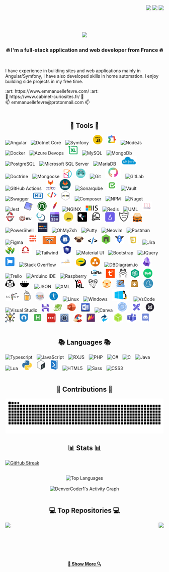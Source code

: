 <div align="right">
  <img src="https://visitor-badge.laobi.icu/badge?page_id=EmmanuelLefevre.EmmanuelLefevre" />
  <img src="https://img.shields.io/github/last-commit/EmmanuelLefevre/EmmanuelLefevre" />
  <img src="https://github.com/EmmanuelLefevre/EmmanuelLefevre/workflows/workflows/badge.svg" />
</div>

<br>

<h1 align="center">
  <img src="https://readme-typing-svg.herokuapp.com?font=Seaweed+Script&size=48&duration=4000&pause=1000&color=81007F&center=true&vCenter=true&width=550&height=70&lines=Hello+There&nbsp;!+👋;+I'm+Emmanuel+Lefevre&nbsp;!;" />
</h1>

<h3 align="center">🔥 I'm a full-stack application and web developer from France 🔥</h3>

<br/>

I have experience in building sites and web applications mainly in Angular/Symfony, I have also developed skills in home automation. I enjoy building side projects in my free time.

<div align="left">
  :art: https://www.emmanuellefevre.com/ :art:
  <br>
  🤖 https://www.cabinet-curiosites.fr/ 🤖
  <br>
  📫 emmanuellefevre@protonmail.com 📫
</div>

<br>

<div align="center">
  <h2>🧰  Tools  🧰</h2>
</div>
<div>
  <img alt="Angular" title="Angular" width="34px" style="padding-right:10px;" src="https://cdn.jsdelivr.net/gh/devicons/devicon@latest/icons/angular/angular-original.svg" />
  <img alt="Dotnet Core" title="Dotnet Core" width="30px" style="padding-right:10px;" src="https://cdn.jsdelivr.net/gh/devicons/devicon@latest/icons/dotnetcore/dotnetcore-original.svg" />
  <img alt="Symfony" title="Symfony" width="30px" style="padding-right:10px;" src="https://cdn.jsdelivr.net/gh/devicons/devicon@latest/icons/symfony/symfony-original.svg" />
  <img alt="Express" title="Express" width="30px" style="padding-right:10px;" src="https://raw.githubusercontent.com/EmmanuelLefevre/GitHubProfileIcons/main/express.png" />
  <img alt="Chrome Extension" title="Chrome Extension" width="30px" style="padding-right:10px;" src="https://raw.githubusercontent.com/EmmanuelLefevre/GitHubProfileIcons/main/chrome_extension.png" />
  <img alt="NodeJs" title="NodeJs" width="30px" style="padding-right:10px;" src="https://cdn.jsdelivr.net/gh/devicons/devicon@latest/icons/nodejs/nodejs-original-wordmark.svg" />
  <img alt="Docker" title="Docker" width="30px" style="padding-right:10px;" src="https://cdn.jsdelivr.net/gh/devicons/devicon@latest/icons/docker/docker-original.svg" />
  <img alt="Azure Devops" title="Azure Devops" width="30px" style="padding-right:10px;" src="https://cdn.jsdelivr.net/gh/devicons/devicon@latest/icons/azuredevops/azuredevops-original.svg" />
  <img alt="XebiaLabs" title="XebiaLabs" width="30px" style="padding-right:10px;" src="https://raw.githubusercontent.com/EmmanuelLefevre/GitHubProfileIcons/main/xebialabs.png" />
  <img alt="MySQL" title="MySQL" width="30px" style="padding-right:10px;" src="https://cdn.jsdelivr.net/gh/devicons/devicon@latest/icons/mysql/mysql-original.svg" />
  <img alt="MongoDb" title="MongoDb" width="30px" style="padding-right:10px;" src="https://cdn.jsdelivr.net/gh/devicons/devicon@latest/icons/mongodb/mongodb-original.svg" />
  <img alt="PostgreSQL" title="PostgreSQL" width="30px" style="padding-right:10px;" src="https://cdn.jsdelivr.net/gh/devicons/devicon@latest/icons/postgresql/postgresql-original.svg" />
  <img alt="Microsoft SQL Server" title="Microsoft SQL Server" width="30px" style="padding-right:10px;" src="https://cdn.jsdelivr.net/gh/devicons/devicon@latest/icons/microsoftsqlserver/microsoftsqlserver-original.svg" />
  <img alt="MariaDB" title="MariaDB" width="30px" style="padding-right:10px;" src="https://cdn.jsdelivr.net/gh/devicons/devicon@latest/icons/mariadb/mariadb-original.svg" />
  <img alt="API REST" title="API REST" width="54px" style="padding-right:10px;" src="https://raw.githubusercontent.com/EmmanuelLefevre/GitHubProfileIcons/main/rest.png" />
  <img alt="Doctrine" title="Doctrine" width="30px" style="padding-right:10px;" src="https://cdn.jsdelivr.net/gh/devicons/devicon@latest/icons/doctrine/doctrine-original.svg" />
  <img alt="Mongoose" title="Mongoose" width="30px" style="padding-right:10px;" src="https://cdn.jsdelivr.net/gh/devicons/devicon@latest/icons/mongoose/mongoose-original.svg" />
  <img alt="Dapper" title="Dapper" width="25px" style="padding-right:10px;" src="https://raw.githubusercontent.com/EmmanuelLefevre/GitHubProfileIcons/main/dapper.png" />
  <img alt="ApiPlatform" title="ApiPlatform" width="30px" style="padding-right:10px;" src="https://raw.githubusercontent.com/EmmanuelLefevre/GitHubProfileIcons/main/apiplatform.svg" />
  <img alt="Git" title="Git" width="30px" style="padding-right:10px;" src="https://cdn.jsdelivr.net/gh/devicons/devicon@latest/icons/git/git-original.svg" />
  <img alt="GitHub" title="GitHub" width="50px" style="padding-right:10px;" src="https://raw.githubusercontent.com/EmmanuelLefevre/GitHubProfileIcons/main/github.png" />
  <img alt="GitLab" title="GitLab" width="30px" style="padding-right:10px;" src="https://cdn.jsdelivr.net/gh/devicons/devicon@latest/icons/gitlab/gitlab-original.svg" />
  <img alt="GitHub Actions" title="GitHub Actions" width="30px" style="padding-right:10px;" src="https://cdn.jsdelivr.net/gh/devicons/devicon@latest/icons/githubactions/githubactions-original.svg" />
  <img alt="GitLab CICD" title="GitLab CICD" width="30px" style="padding-right:10px;" src="https://raw.githubusercontent.com/EmmanuelLefevre/GitHubProfileIcons/main/gitlabcicd.png" />
  <img alt="GitLab Runner" title="GitLab Runner" width="35px" style="padding-right:10px;" src="https://raw.githubusercontent.com/EmmanuelLefevre/GitHubProfileIcons/main/gitlabrunner.png" />
  <img alt="Sonarqube" title="Sonarqube" width="40px" style="padding-right:10px;" src="https://cdn.jsdelivr.net/gh/devicons/devicon@latest/icons/sonarqube/sonarqube-plain-wordmark.svg" />
  <img alt="Checkmarx" title="Checkmarx" width="30px" style="padding-right:10px;" src="https://raw.githubusercontent.com/EmmanuelLefevre/GitHubProfileIcons/main/checkmarx.svg" />
  <img alt="Vault" title="Vault" width="30px" style="padding-right:10px;" src="https://cdn.jsdelivr.net/gh/devicons/devicon@latest/icons/vault/vault-original.svg" />
  <img alt="Swagger" title="Swagger" width="30px" style="padding-right:10px;" src="https://cdn.jsdelivr.net/gh/devicons/devicon@latest/icons/swagger/swagger-original.svg" />
  <img alt="Markdown" title="Markdown" width="30px" style="padding-right:10px;" src="https://raw.githubusercontent.com/EmmanuelLefevre/GitHubProfileIcons/main/markdown.png" />
  <img alt="Compodoc" title="Compodoc" width="30px" style="padding-right:10px;" src="https://raw.githubusercontent.com/EmmanuelLefevre/GitHubProfileIcons/main/compodoc.svg" />
  <img alt="NVM" title="NVM" width="30px" style="padding-right:10px;" src="https://raw.githubusercontent.com/EmmanuelLefevre/GitHubProfileIcons/main/nvm.png" />
  <img alt="Composer" title="Composer" width="30px" style="padding-right:10px;" src="https://cdn.jsdelivr.net/gh/devicons/devicon@latest/icons/composer/composer-original.svg" />
  <img alt="NPM" title="NPM" width="30px" style="padding-right:10px;" src="https://cdn.jsdelivr.net/gh/devicons/devicon@latest/icons/npm/npm-original-wordmark.svg" />
  <img alt="Nuget" title="Nuget" width="30px" style="padding-right:10px;" src="https://cdn.jsdelivr.net/gh/devicons/devicon@latest/icons/nuget/nuget-original.svg" />
  <img alt="Jest" title="Jest" width="30px" style="padding-right:10px;" src="https://cdn.jsdelivr.net/gh/devicons/devicon@latest/icons/jest/jest-plain.svg" />
  <img alt="PHPUnit" title="PHPUnit" width="30px" style="padding-right:10px;" src="https://raw.githubusercontent.com/EmmanuelLefevre/GitHubProfileIcons/main/phpunit.svg"  />
  <img alt="NUnit" title="NUnit" width="30px" style="padding-right:10px;" src="https://raw.githubusercontent.com/EmmanuelLefevre/GitHubProfileIcons/main/nunit.png"  />
  <img alt="Apache" title="Apache" width="20px" style="padding-right:10px;" src="https://raw.githubusercontent.com/EmmanuelLefevre/GitHubProfileIcons/main/apache.png" />
  <img alt="NGINX" title="NGINX" width="30px" style="padding-right:10px;" src="https://cdn.jsdelivr.net/gh/devicons/devicon@latest/icons/nginx/nginx-original.svg" />
  <img alt="IIS" title="IIS" width="40px" style="padding-right:10px;" src="https://raw.githubusercontent.com/EmmanuelLefevre/GitHubProfileIcons/main/iis.png" />
  <img alt="Redis" title="Redis" width="30px" style="padding-right:10px;" src="https://cdn.jsdelivr.net/gh/devicons/devicon@latest/icons/redis/redis-original.svg" />
  <img alt="UML" title="UML" width="30px" style="padding-right:10px;" src="https://cdn.jsdelivr.net/gh/devicons/devicon@latest/icons/unifiedmodelinglanguage/unifiedmodelinglanguage-original.svg" />
  <img alt="Merise" title="Merise" width="30px" style="padding-right:10px;" src="https://raw.githubusercontent.com/EmmanuelLefevre/GitHubProfileIcons/main/merise.png" />
  <img alt="AMDEC" title="AMDEC" width="30px" style="padding-right:10px;" src="https://raw.githubusercontent.com/EmmanuelLefevre/GitHubProfileIcons/main/amdec.png" />
  <img alt="ITIL" title="ITIL" width="40px" style="padding-right:10px;" src="https://raw.githubusercontent.com/EmmanuelLefevre/GitHubProfileIcons/main/itil.png" />
  <img alt="SCRUM" title="SCRUM" width="30px" style="padding-right:10px;" src="https://raw.githubusercontent.com/EmmanuelLefevre/GitHubProfileIcons/main/scrum.svg" />
  <img alt="SSH" title="SSH" width="30px" style="padding-right:10px;" src="https://raw.githubusercontent.com/EmmanuelLefevre/GitHubProfileIcons/main/ssh.png" />
  <img alt="DotEnv" title="DotEnv" width="30px" style="padding-right:10px;" src="https://raw.githubusercontent.com/EmmanuelLefevre/GitHubProfileIcons/main/dotenv.png" />
  <img alt="JWT" title="JWT" width="30px" style="padding-right:10px;" src="https://raw.githubusercontent.com/EmmanuelLefevre/GitHubProfileIcons/main/jwt.png" />
  <img alt="Helmet" title="Helmet" width="30px" style="padding-right:10px;" src="https://raw.githubusercontent.com/EmmanuelLefevre/GitHubProfileIcons/main/helmet.png" />
  <img alt="Argon2" title="Argon2" width="30px" style="padding-right:10px;" src="https://raw.githubusercontent.com/EmmanuelLefevre/GitHubProfileIcons/main/argon2.png" />
  <img alt="Bcrypt" title="Bcrypt" width="30px" style="padding-right:10px;" src="https://raw.githubusercontent.com/EmmanuelLefevre/GitHubProfileIcons/main/bcrypt.png" />
  <img alt="Nelmio Core" title="Nelmio Core" width="30px" style="padding-right:10px;" src="https://raw.githubusercontent.com/EmmanuelLefevre/GitHubProfileIcons/main/nelmio.png" />
  <img alt="PowerShell" title="PowerShell" width="30px" style="padding-right:10px;" src="https://cdn.jsdelivr.net/gh/devicons/devicon@latest/icons/powershell/powershell-original.svg" />
  <img alt="Oh-My-Posh" title="Oh-My-Posh" width="30px" style="padding-right:10px;" src="https://raw.githubusercontent.com/EmmanuelLefevre/GitHubProfileIcons/main/ohmyposh.png" />
  <img alt="OhMyZsh" title="OhMyZsh" width="30px" style="padding-right:10px;" src="https://cdn.jsdelivr.net/gh/devicons/devicon@latest/icons/ohmyzsh/ohmyzsh-original.svg" />
  <img alt="Putty" title="Putty" width="30px" style="padding-right:10px;" src="https://cdn.jsdelivr.net/gh/devicons/devicon@latest/icons/putty/putty-original.svg" />
  <img alt="Neovim" title="Neovim" width="30px" style="padding-right:10px;" src="https://cdn.jsdelivr.net/gh/devicons/devicon@latest/icons/neovim/neovim-original.svg" />
  <img alt="Postman" title="Postman" width="30px" style="padding-right:10px;" src="https://cdn.jsdelivr.net/gh/devicons/devicon@latest/icons/postman/postman-original.svg" />
  <img alt="Figma" title="Figma" width="30px" style="padding-right:10px;" src="https://cdn.jsdelivr.net/gh/devicons/devicon@latest/icons/figma/figma-original.svg" />
  <img alt="MJML" title="MJML" width="35px" style="padding-right:10px;" src="https://raw.githubusercontent.com/EmmanuelLefevre/GitHubProfileIcons/main/mjml.png" />
  <img alt="Handlebars" title="Handlebars" width="42px" style="padding-right:10px;" src="https://raw.githubusercontent.com/EmmanuelLefevre/GitHubProfileIcons/main/handlebars.png" />
  <img alt="EJS" title="EJS" width="30px" style="padding-right:10px;" src="https://raw.githubusercontent.com/EmmanuelLefevre/GitHubProfileIcons/main/ejs.png" />
  <img alt="Pug" title="Pug" width="30px" style="padding-right:10px;" src="https://raw.githubusercontent.com/EmmanuelLefevre/GitHubProfileIcons/main/pug.svg" />
  <img alt="HTMX" title="HTMX" width="30px" style="padding-right:10px;" src="https://raw.githubusercontent.com/EmmanuelLefevre/GitHubProfileIcons/main/htmx.png" />
  <img alt="Nodemon" title="Nodemon" width="27px" style="padding-right:10px;" src="https://raw.githubusercontent.com/EmmanuelLefevre/GitHubProfileIcons/main/nodemon.svg" />
  <img alt="V8 Engine" title="V8 Engine" width="30px" style="padding-right:10px;" src="https://raw.githubusercontent.com/EmmanuelLefevre/GitHubProfileIcons/main/v8engine.png" />
  <img alt="ECMA Script 8" title="ECMA Script 8" width="30px" style="padding-right:10px;" src="https://raw.githubusercontent.com/EmmanuelLefevre/GitHubProfileIcons/main/es8.png" />
  <img alt="Jira" title="Jira" width="30px" style="padding-right:10px;" src="https://cdn.jsdelivr.net/gh/devicons/devicon@latest/icons/jira/jira-original.svg" />
  <img alt="Mantis" title="Mantis" width="30px" style="padding-right:10px;" src="https://raw.githubusercontent.com/EmmanuelLefevre/GitHubProfileIcons/main/mantis.png" />
  <img alt="Redmine" title="Redmine" width="40px" style="padding-right:10px;" src="https://raw.githubusercontent.com/EmmanuelLefevre/GitHubProfileIcons/main/redmine.png" />
  <img alt="Tailwind" title="Tailwind" width="30px" style="padding-right:10px;" src="https://cdn.jsdelivr.net/gh/devicons/devicon@latest/icons/tailwindcss/tailwindcss-original.svg" />
  <img alt="Angular Material" title="Angular Material" width="30px" style="padding-right:10px;" src="https://raw.githubusercontent.com/EmmanuelLefevre/GitHubProfileIcons/main/angular_material.png" />
  <img alt="Material UI" title="Material UI" width="30px" style="padding-right:10px;" src="https://cdn.jsdelivr.net/gh/devicons/devicon@latest/icons/materialui/materialui-original.svg" />
  <img alt="Bootstrap" title="Bootstrap" width="30px" style="padding-right:10px;" src="https://cdn.jsdelivr.net/gh/devicons/devicon@latest/icons/bootstrap/bootstrap-original-wordmark.svg" />
  <img alt="JQuery" title="JQuery" width="30px" style="padding-right:10px;" src="https://cdn.jsdelivr.net/gh/devicons/devicon@latest/icons/jquery/jquery-plain-wordmark.svg" />
  <img alt="Fontawesome" title="Fontawesome" width="30px" style="padding-right:10px;" src="https://raw.githubusercontent.com/EmmanuelLefevre/GitHubProfileIcons/main/fontawesome.png" />
  <img alt="Stack Overflow" title="Stack Overflow" width="30px" style="padding-right:10px;" src="https://cdn.jsdelivr.net/gh/devicons/devicon@latest/icons/stackoverflow/stackoverflow-original.svg" />
  <img alt="PHPMyAdmin" title="PHPMyAdmin" width="35px" style="padding-right:10px;" src="https://raw.githubusercontent.com/EmmanuelLefevre/GitHubProfileIcons/main/phpmyadmin.png" />
  <img alt="MongoDB Compass" title="MongoDB Compass" width="33px" style="padding-right:10px;" src="https://raw.githubusercontent.com/EmmanuelLefevre/GitHubProfileIcons/main/compass.png" />
  <img alt="Draw.io" title="Draw.io" width="30px" style="padding-right:10px;" src="https://raw.githubusercontent.com/EmmanuelLefevre/GitHubProfileIcons/main/drawio.png" />
  <img alt="DBDiagram.io" title="DBDiagram.io" width="30px" style="padding-right:10px;" src="https://raw.githubusercontent.com/EmmanuelLefevre/GitHubProfileIcons/main/dbdiagram.ico" />
  <img alt="Obsidian" title="Obsidian" width="30px" style="padding-right:10px;" src="https://raw.githubusercontent.com/EmmanuelLefevre/GitHubProfileIcons/main/obsidian.png" />
  <img alt="Trello" title="Trello" width="30px" style="padding-right:10px;" src="https://cdn.jsdelivr.net/gh/devicons/devicon@latest/icons/trello/trello-original.svg" />
  <img alt="Arduino IDE" title="Arduino IDE" width="30px" style="padding-right:10px;" src="https://cdn.jsdelivr.net/gh/devicons/devicon@latest/icons/arduino/arduino-original.svg" />
  <img alt="Raspberry" title="Raspberry" width="30px" style="padding-right:10px;" src="https://cdn.jsdelivr.net/gh/devicons/devicon@latest/icons/raspberrypi/raspberrypi-original.svg" />
  <img alt="Lora" title="Lora" width="33px" style="padding-right:10px;" src="https://raw.githubusercontent.com/EmmanuelLefevre/GitHubProfileIcons/main/lora.png" />
  <img alt="Tuya" title="Tuya" width="28px" style="padding-right:10px;" src="https://raw.githubusercontent.com/EmmanuelLefevre/GitHubProfileIcons/main/tuya.png" />
  <img alt="Ollama" title="Ollama" width="25px" style="padding-right:10px;" src="https://raw.githubusercontent.com/EmmanuelLefevre/GitHubProfileIcons/main/ollama.png" />
  <img alt="Chat_GPT" title="Chat_GPT" width="25px" style="padding-right:10px;" src="https://raw.githubusercontent.com/EmmanuelLefevre/GitHubProfileIcons/main/chat_gpt.png" />
  <img alt="Bolt" title="Bolt" width="29px" style="padding-right:10px;" src="https://raw.githubusercontent.com/EmmanuelLefevre/GitHubProfileIcons/main/bolt.png" />
  <img alt="GitHub Copilot" title="GitHub Copilot" width="30px" style="padding-right:10px;" src="https://raw.githubusercontent.com/EmmanuelLefevre/GitHubProfileIcons/main/github_copilot.png" />
  <img alt="Beautiful Soup" title="Beautiful Soup" width="34px" style="padding-right:10px;" src="https://raw.githubusercontent.com/EmmanuelLefevre/GitHubProfileIcons/main/beautiful_soup.png" />
  <img alt="JSON" title="JSON" width="30px" style="padding-right:10px;" src="https://cdn.jsdelivr.net/gh/devicons/devicon@latest/icons/json/json-original.svg" />
  <img alt="XML" title="XML" width="30px" style="padding-right:10px;" src="https://cdn.jsdelivr.net/gh/devicons/devicon@latest/icons/xml/xml-original.svg" />
  <img alt="YAML" title="YAML" width="30px" style="padding-right:10px;" src="https://raw.githubusercontent.com/EmmanuelLefevre/GitHubProfileIcons/main/yaml.png" />
  <img alt="Makefile" title="Makefile" width="30px" style="padding-right:10px;" src="https://raw.githubusercontent.com/EmmanuelLefevre/GitHubProfileIcons/main/makefile.png" />
  <img alt="Castor" title="Castor" width="30px" style="padding-right:10px;" src="https://raw.githubusercontent.com/EmmanuelLefevre/GitHubProfileIcons/main/castor.png" />
  <img alt="Chocolatey" title="Chocolatey" width="30px" style="padding-right:10px;" src="https://raw.githubusercontent.com/EmmanuelLefevre/GitHubProfileIcons/main/chocolatey.png" />
  <img alt="Winget" title="Winget" width="30px" style="padding-right:10px;" src="https://raw.githubusercontent.com/EmmanuelLefevre/GitHubProfileIcons/main/winget.png" />
  <img alt="Yarn" title="Yarn" width="30px" style="padding-right:10px;" src="https://raw.githubusercontent.com/EmmanuelLefevre/GitHubProfileIcons/main/yarn.png" />
  <img alt="Scoop" title="Scoop" width="45px" style="padding-right:10px;" src="https://raw.githubusercontent.com/EmmanuelLefevre/GitHubProfileIcons/main/scoop.png" />
  <img alt="Homebrew" title="Homebrew" width="22px" style="padding-right:10px;" src="https://raw.githubusercontent.com/EmmanuelLefevre/GitHubProfileIcons/main/homebrew.png" />
  <img alt="SEO" title="SEO" width="30px" style="padding-right:10px;" src="https://raw.githubusercontent.com/EmmanuelLefevre/GitHubProfileIcons/main/seo.png" />
  <img alt="Accessibility" title="Accessibility" width="30px" style="padding-right:10px;" src="https://raw.githubusercontent.com/EmmanuelLefevre/GitHubProfileIcons/main/accessibility.png" />
  <img alt="Linux" title="Linux" width="30px" style="padding-right:10px;" src="https://cdn.jsdelivr.net/gh/devicons/devicon@latest/icons/linux/linux-original.svg" />
  <img alt="Windows" title="Windows" width="30px" style="padding-right:10px;" src="https://cdn.jsdelivr.net/gh/devicons/devicon@latest/icons/windows11/windows11-original.svg" />
  <img alt="WSL2" title="WSL2" width="55px" style="padding-right:10px;" src="https://raw.githubusercontent.com/EmmanuelLefevre/GitHubProfileIcons/main/wsl2.png" />
  <img alt="VsCode" title="VsCode" width="30px" style="padding-right:10px;" src="https://cdn.jsdelivr.net/gh/devicons/devicon@latest/icons/vscode/vscode-original.svg" />
  <img alt="Visual Studio" title="Visual Studio" width="30px" style="padding-right:10px;" src="https://cdn.jsdelivr.net/gh/devicons/devicon@latest/icons/visualstudio/visualstudio-original.svg" />
  <img alt="Hostinger" title="Hostinger" width="22px" style="padding-right:10px;" src="https://raw.githubusercontent.com/EmmanuelLefevre/GitHubProfileIcons/main/hostinger.svg" />
  <img alt="PlanetHoster" title="PlanetHoster" width="30px" style="padding-right:10px;" src="https://raw.githubusercontent.com/EmmanuelLefevre/GitHubProfileIcons/main/planethoster.png" />
  <img alt="PowerPoint" title="PowerPoint" width="30px" style="padding-right:10px;" src="https://raw.githubusercontent.com/EmmanuelLefevre/GitHubProfileIcons/main/powerpoint.svg" />
  <img alt="Word" title="Word" width="30px" style="padding-right:10px;" src="https://raw.githubusercontent.com/EmmanuelLefevre/GitHubProfileIcons/main/word.svg" />
  <img alt="Canva" title="Canva" width="30px" style="padding-right:10px;" src="https://cdn.jsdelivr.net/gh/devicons/devicon@latest/icons/canva/canva-original.svg" />
  <img alt="Prezi" title="Prezi" width="32px" style="padding-right:10px;" src="https://raw.githubusercontent.com/EmmanuelLefevre/GitHubProfileIcons/main/prezi.png" />
  <img alt="Excalidraw" title="Excalidraw" width="30px" style="padding-right:10px;" src="https://raw.githubusercontent.com/EmmanuelLefevre/GitHubProfileIcons/main/excalidraw.png" />
  <img alt="Milanote" title="Milanote" width="30px" style="padding-right:10px;" src="https://raw.githubusercontent.com/EmmanuelLefevre/GitHubProfileIcons/main/milanote.png" />
  <img alt="Mindmaps" title="Mindmaps" width="30px" style="padding-right:10px;" src="https://raw.githubusercontent.com/EmmanuelLefevre/GitHubProfileIcons/main/mindmaps.png" />
  <img alt="Useforge Persona" title="Useforge Persona" width="30px" style="padding-right:10px;" src="https://raw.githubusercontent.com/EmmanuelLefevre/GitHubProfileIcons/main/useforge.png" />
  <img alt="Autohotkey" title="Autohotkey" width="30px" style="padding-right:10px;" src="https://raw.githubusercontent.com/EmmanuelLefevre/GitHubProfileIcons/main/autohotkey.png" />
  <img alt="LastPass" title="LastPass" width="28px" style="padding-right:10px;" src="https://raw.githubusercontent.com/EmmanuelLefevre/GitHubProfileIcons/main/lastpass.png" />
  <img alt="Keepass" title="Keepass" width="28px" style="padding-right:10px;" src="https://raw.githubusercontent.com/EmmanuelLefevre/GitHubProfileIcons/main/keepass.png" />
  <img alt="CCleaner" title="CCleaner" width="28px" style="padding-right:10px;" src="https://raw.githubusercontent.com/EmmanuelLefevre/GitHubProfileIcons/main/ccleaner.png" />
  <img alt="Flameshot" title="Flameshot" width="28px" style="padding-right:10px;" src="https://raw.githubusercontent.com/EmmanuelLefevre/GitHubProfileIcons/main/flameshot.png" />
  <img alt="Macrium Reflect" title="Macrium Reflect" width="30px" style="padding-right:10px;" src="https://raw.githubusercontent.com/EmmanuelLefevre/GitHubProfileIcons/main/macrium_reflect.png" />
  <img alt="Balena Etcher" title="Balena Etcher" width="30px" style="padding-right:10px;" src="https://raw.githubusercontent.com/EmmanuelLefevre/GitHubProfileIcons/main/balena_etcher.png" />
  <img alt="Teams" title="Teams" width="30px" style="padding-right:10px;" src="https://raw.githubusercontent.com/EmmanuelLefevre/GitHubProfileIcons/main/teams.png" />
  <img alt="Discord" title="Discord" width="30px" style="padding-right:10px;" src="https://raw.githubusercontent.com/EmmanuelLefevre/GitHubProfileIcons/main/discord.png" />
</div>

<br>

<div align="center">
  <h2>📚  Languages  📚</h2>
</div>
<div>
  <img alt="Typescript" title="Typescript" width="30px" style="padding-right:10px;" src="https://cdn.jsdelivr.net/gh/devicons/devicon@latest/icons/typescript/typescript-original.svg" />
  <img alt="JavaScript" title="JavaScript" width="30px" style="padding-right:10px;" src="https://cdn.jsdelivr.net/gh/devicons/devicon@latest/icons/javascript/javascript-original.svg" />
  <img alt="RXJS" title="RXJS" width="30px" style="padding-right:10px;" src="https://cdn.jsdelivr.net/gh/devicons/devicon@latest/icons/rxjs/rxjs-original.svg" />
  <img alt="PHP" title="PHP" width="30px" style="padding-right:10px;" src="https://cdn.jsdelivr.net/gh/devicons/devicon@latest/icons/php/php-original.svg" />
  <img alt="C#" title="C#" width="30px" style="padding-right:10px;" src="https://cdn.jsdelivr.net/gh/devicons/devicon@latest/icons/csharp/csharp-original.svg" />
  <img alt="C" title="C" width="30px" style="padding-right:10px;" src="https://cdn.jsdelivr.net/gh/devicons/devicon@latest/icons/c/c-original.svg" />
  <img alt="Java" title="Java" width="30px" style="padding-right:10px;" src="https://cdn.jsdelivr.net/gh/devicons/devicon@latest/icons/java/java-original.svg" />
  <img alt="Lua" title="Lua" width="30px" style="padding-right:10px;" src="https://cdn.jsdelivr.net/gh/devicons/devicon@latest/icons/lua/lua-original.svg" />
  <img alt="Python" title="Python" width="30px" style="padding-right:10px;" src="https://raw.githubusercontent.com/EmmanuelLefevre/GitHubProfileIcons/main/python.png" />
  <img alt="Bash Script" title="Bash Script" width="32px" style="padding-right:10px;" src="https://raw.githubusercontent.com/EmmanuelLefevre/GitHubProfileIcons/main/bash_script.png" />
  <img alt="Powershell Script" title="Powershell Script" width="24px" style="padding-right:10px;" src="https://raw.githubusercontent.com/EmmanuelLefevre/GitHubProfileIcons/main/powershell_script.png" />
  <img alt="HTML5" title="HTML5" width="30px" style="padding-right:10px;" src="https://cdn.jsdelivr.net/gh/devicons/devicon@latest/icons/html5/html5-original.svg" />
  <img alt="Sass" title="Sass" width="30px" style="padding-right:10px;" src="https://cdn.jsdelivr.net/gh/devicons/devicon@latest/icons/sass/sass-original.svg" />
  <img alt="CSS3" title="CSS3" width="30px" style="padding-right:10px;" src="https://cdn.jsdelivr.net/gh/devicons/devicon@latest/icons/css3/css3-original.svg" />
</div>

<br>

<div align="center">
  <h2>🎯  Contributions  🎯</h2>
  <img alt="snake eating my contributions" src="https://raw.githubusercontent.com/EmmanuelLefevre/EmmanuelLefevre/output/github-contribution-grid-snake.svg" />
</div>

<div align="center">
  <h2>📊  Stats  📊</h2>
</div>

[![GitHub Streak](https://github-readme-streak-stats.herokuapp.com?user=EmmanuelLefevre&border_radius=15&date_format=j%20M%5B%20Y%5D&card_width=1000&sideLabels=FE06A1&border=81007F)](https://git.io/streak-stats)<br>

<br>

<div align="center">
  <img src="https://github-readme-stats.vercel.app/api/top-langs/?username=emmanuellefevre&langs_count=12&layout=compact&theme=default&border_radius=15&border_color=81007F&size_weight=0.5&count_weight=0.5&exclude_repo=github-readme-stats&custom_title=Top%20%Languages&title_color=81007F" alt="Top Languages" />
</div>

<br>

<div align="center">
  <img alt="DenverCoder1's Activity Graph" src="https://github-readme-activity-graph.vercel.app/graph/?username=EmmanuelLefevre&bg_color=FFFFFF&color=81007F&title_color=81007F&line=81007F&point=fe06a1&custom_title=Contribution%20Graph&radius=15&days=30&grid=true&hide_border=true&area_color=81007F&area=true" /></a>
</div>

<br>

<div align="center">
  <h2>💻 Top Repositories 💻</h2>
</div>

<div width="100%" align="center">
  <a align="left" href="https://github.com/EmmanuelLefevre/EasyGarden" title="EasyGarden">
    <img align="left" height="115" src="https://github-readme-stats.vercel.app/api/pin/?username=EmmanuelLefevre&repo=EasyGarden&theme=default&bg_color=FFFFFF&text_color=696969&title_color=81007F&show_icons=true&icon_color=fe06a1&border_color=81007F&border_radius=15" />
  </a>
  <a align="right" href="https://github.com/EmmanuelLefevre/LeCabinetDeCuriosites" title="LeCabinetDeCuriosites">
    <img align="right" height="115" src="https://github-readme-stats.vercel.app/api/pin/?username=EmmanuelLefevre&repo=LeCabinetDeCuriosites&theme=default&bg_color=FFFFFF&text_color=696969&title_color=81007F&show_icons=true&icon_color=fe06a1&border_color=81007F&border_radius=15" />
  </a>
</div>

<br/><br/><br/><br/><br/><br/>

<h4 align="center">
  <a href="https://github.com/EmmanuelLefevre?tab=repositories" title="Show Repositories">🔎 Show More 🔍</a>
</h4>